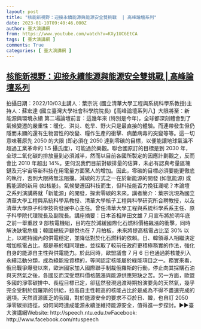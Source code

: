 ```yaml
---
layout: post
title: "核能新視野：迎接永續能源與能源安全雙挑戰  | 高峰論壇系列"
date: 2023-01-10T09:40:46.000Z
author: 臺大演講網
from: https://www.youtube.com/watch?v=KXy1UC6EtCA
tags: [ 臺大演講網 ]
comments: True
categories: [ 臺大演講網 ]
---
```

<!--1673343646000-->
[核能新視野：迎接永續能源與能源安全雙挑戰  | 高峰論壇系列](https://www.youtube.com/watch?v=KXy1UC6EtCA)
------

<div>
拍攝日期：2022/10/03主講人：葉宗洸 (國立清華大學工程與系統科學系教授)主持人：蘇宏達 (國立臺灣大學社會科學院院長)【高峰論壇系列八】大限將至：新能源與環境永續 第二場論壇前言：這幾年來 (特別是今年)，全球都深刻體會到了氣候變遷的嚴重性：暖化、洪災、乾旱、野火只是最直接的體驗。而連帶發生但仍隱而未顯的還有生物習性的改變、糧作生產的衝擊、病菌病毒的突變等等。這一切意味著原先 2050 的大限 (即必須在 2050 達到零碳的目標，以便能讓地球氣溫不超過工業革命的 1.5 攝氏度)，可能過於樂觀。聯合國原訂的目標是到 2030 年，全球二氧化碳的排放量到必須減半，然而以目前各國所製定的因應計劃觀之，反而會比 2010 年超出 14%。更何況我們目前對碳排量的估算，未必有認真考量區塊鏈及元宇宙等新科技在用電量方面驚人的增加。因此，零碳的目標必須要能更徹底的執行，否則大限將無法阻擋。減碳的方式之一在於新能源的開發 (如氫能源) 或舊能源的新用 (如核能)。氣候變遷因科技而生，但科技能否力挽狂瀾呢？本論壇之系列演講將就「新能源」的開發，探索零碳的未來。講者簡介：葉宗洸現為國立清華大學工程與系統科學系教授、清華大學核子工程與科學研究所合聘教授，以及清華大學原子科學技術發展中心主任。曾任清華大學工程與系統科學系系主任、原子科學院代理院長及副院長。講座摘要：日本首相岸田文雄 7 月宣布將於明年底之前一舉重啟 9 部核電機組，目的在於減緩國際化石燃料價格飆漲的衝擊，同時解決缺電危機；韓國總統尹錫悅也在 7 月拍板，未來將提高核電占比至 30% 以上，以維持國內的供電穩定，並降低對於化石燃料的依賴。日、韓領導人相繼決定增加核電占比，都是基於相同理由，並採取了較前任政府更積極務實的作法，強化自身的能源自主性與供電能力。於此同時，歐盟議會 7 月 6 日也通過將核能列入永續活動分類，成為綠能投資標的，等同認定核能屬於綠能項目之一。務實來看，俄烏戰爭爆發以來，歐洲國家加入國際聯手制裁俄羅斯的行動，停止向其採購石油與天然氣之後，各國反而深受燃料價格飆漲與能源供應短缺之苦。另一方面，歐盟多國的淨零碳排中、長程目標已定，卻猛然發現過渡時期扮演要角的天然氣，幾乎完全受制於俄羅斯的供給，拉高自主性較高的核能占比於是成為不得不盡速完成的選項。天然資源匱乏的我國，對於能源安全的要求不亞於日、韓，也自訂 2050 淨零碳排路徑，如何同時達成能源永續並維持能源安全，值得進一步探討。►►臺大演講網Website: http://speech.ntu.edu.twFacebook: http://www.facebook.com/ntuspeech
</div>
